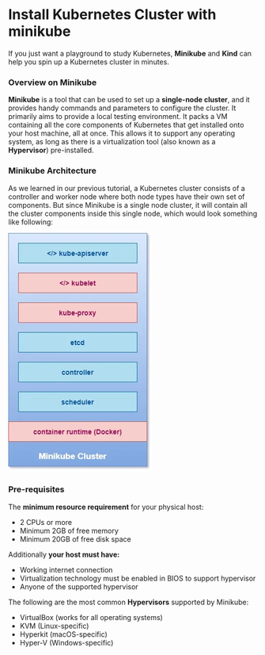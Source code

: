 # Install Kubernetes Cluster with minikube

If you just want a playground to study Kubernetes, **Minikube** and **Kind** can help you spin up a Kubernetes cluster in minutes.

### Overview on Minikube

**Minikube** is a tool that can be used to set up a **single-node cluster**, and it provides handy commands and parameters to configure the cluster. It primarily aims to provide a local testing environment. It packs a VM containing all the core components of Kubernetes that get installed onto your host machine, all at once. This allows it to support any operating system, as long as there is a virtualization tool (also known as a **Hypervisor**) pre-installed.

&#x20;

### Minikube Architecture

As we learned in our previous tutorial, a Kubernetes cluster consists of a controller and worker node where both node types have their own set of components. But since Minikube is a single node cluster, it will contain all the cluster components inside this single node, which would look something like following:

![](<../../.gitbook/assets/image (4).png>)

### Pre-requisites

The **minimum resource requirement** for your physical host:

* 2 CPUs or more
* Minimum 2GB of free memory
* Minimum 20GB of free disk space

Additionally **your host must have:**

* Working internet connection
* Virtualization technology must be enabled in BIOS to support hypervisor
* Anyone of the supported hypervisor

The following are the most common **Hypervisors** supported by Minikube:

* VirtualBox (works for all operating systems)
* KVM (Linux-specific)
* Hyperkit (macOS-specific)
* Hyper-V (Windows-specific)
